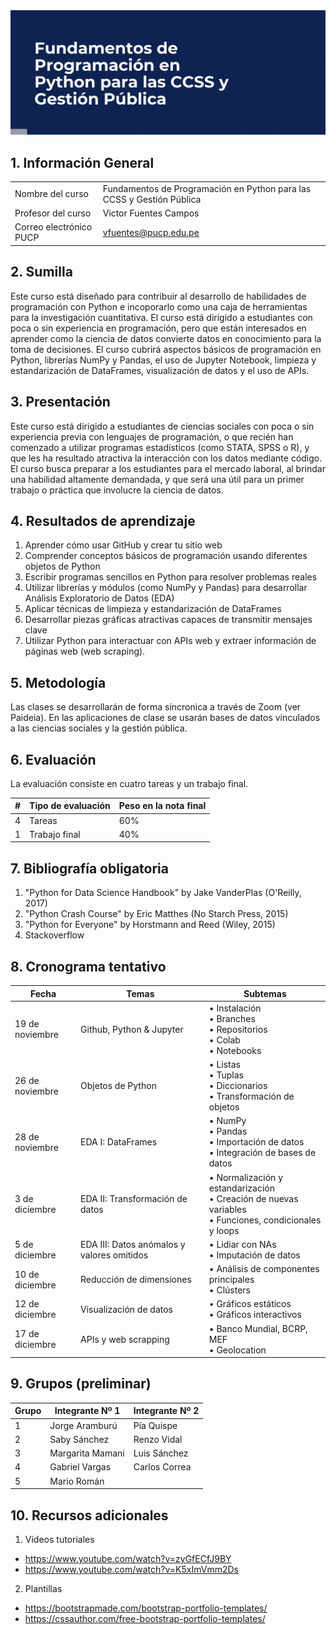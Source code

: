 
<div> <img src="img/BannerCurso_QLAB.png" max-width="600px"/> </div>

## 1.	Información General

| | | 
|:-|---|
| Nombre del curso		|  Fundamentos de Programación en Python para las CCSS y Gestión Pública  | 
| Profesor del curso		|  Victor Fuentes Campos  | 
| Correo electrónico PUCP	|  vfuentes@pucp.edu.pe| 


## 2. Sumilla

Este curso está diseñado para contribuir al desarrollo de habilidades de programación con Python e incoporarlo como una caja de herramientas para la investigación cuantitativa. El curso está dirigido a estudiantes con poca o sin experiencia en programación, pero que están interesados en aprender como la ciencia de datos convierte datos en conocimiento para la toma de decisiones. El curso cubrirá aspectos básicos de programación en Python, librerías NumPy y Pandas, el uso de Jupyter Notebook, limpieza y estandarización de DataFrames, visualización de datos y el uso de APIs.

## 3.	Presentación 

Este curso está dirigido a estudiantes de ciencias sociales con poca o sin experiencia previa con lenguajes de programación, o que recién han comenzado a utilizar programas estadísticos (como STATA, SPSS o R), y que les ha resultado atractiva la interacción con los datos mediante código. El curso busca preparar a los estudiantes para el mercado laboral, al brindar una habilidad altamente demandada, y que será una útil para un primer trabajo o práctica que involucre la ciencia de datos.

## 4. Resultados de aprendizaje

1. Aprender cómo usar GitHub y crear tu sitio web
1. Comprender conceptos básicos de programación usando diferentes objetos de Python
1. Escribir programas sencillos en Python para resolver problemas reales
1. Utilizar librerías y módulos (como NumPy y Pandas) para desarrollar Análisis Exploratorio de Datos (EDA)
1. Aplicar técnicas de limpieza y estandarización de DataFrames
1. Desarrollar piezas gráficas atractivas capaces de transmitir mensajes clave
1. Utilizar Python para interactuar con APIs web y extraer información de páginas web (web scraping).


## 5. Metodología

Las clases se desarrollarán de forma síncronica a través de Zoom (ver Paideia). En las aplicaciones de clase se usarán bases de datos vinculados a las ciencias sociales y la gestión pública.

## 6. Evaluación

La evaluación consiste en cuatro tareas y un trabajo final.

| # | Tipo de evaluación | Peso en la nota final |
|:-------------------|---| ---|
| 4 | Tareas | 60% |
| 1 | Trabajo final | 40%|

## 7. Bibliografía obligatoria

1.	"Python for Data Science Handbook" by Jake VanderPlas (O'Reilly, 2017) 
1.	"Python Crash Course" by Eric Matthes (No Starch Press, 2015) 
1.	"Python for Everyone" by Horstmann and Reed (Wiley, 2015)
1.	Stackoverflow

## 8. Cronograma tentativo

|Fecha|Temas|Subtemas|
|---|---|---|
19 de noviembre |  Github, Python & Jupyter   | • Instalación <br> • Branches <br> • Repositorios <br> • Colab <br> • Notebooks|
26 de noviembre |  Objetos de Python   | • Listas <br> • Tuplas <br> • Diccionarios <br> • Transformación de objetos |
28 de noviembre | EDA I: DataFrames | • NumPy <br> • Pandas<br> • Importación de datos <br> • Integración de bases de datos <br>|
3 de diciembre | EDA II: Transformación de datos | • Normalización y estandarización <br> • Creación de nuevas variables <br> • Funciones, condicionales y loops <br> |
5 de diciembre | EDA III: Datos anómalos y valores omitidos | • Lidiar con NAs <br> • Imputación de datos <br>  |
10 de diciembre| Reducción de dimensiones|•  Análisis de componentes principales <br> •  Clústers |
12 de diciembre| Visualización de datos|•  Gráficos estáticos <br> •  Gráficos interactivos |
17 de diciembre| APIs y web scrapping|• Banco Mundial, BCRP, MEF <br> • Geolocation  |

## 9. Grupos (preliminar)

| Grupo| Integrante Nº 1 | Integrante Nº 2 |
|---|---|---|
|1|Jorge Aramburú |  Pía Quispe|
|2|Saby Sánchez |  Renzo Vidal|
|3|Margarita Mamani |  Luis Sánchez|
|4|Gabriel Vargas | Carlos Correa |
|5|Mario Román |  |

## 10. Recursos adicionales

1. Videos tutoriales
- https://www.youtube.com/watch?v=zyGfECfJ9BY
- https://www.youtube.com/watch?v=K5xImVmm2Ds


2. Plantillas
- https://bootstrapmade.com/bootstrap-portfolio-templates/
- https://cssauthor.com/free-bootstrap-portfolio-templates/
